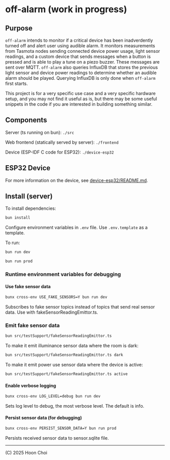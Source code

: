 # off-alarm (work in progress)

## Purpose

`off-alarm` intends to monitor if a critical device has been inadverdently turned off and alert user using audible alarm. It monitors measurements from Tasmota nodes sending connected device power usage, light sensor readings, and a custom device that sends messages when a button is pressed and is able to play a tune on a piezo buzzer. These messages are sent over MQTT. `off-alarm` also queries InfluxDB that stores the previous light sensor and device power readings to determine whether an audible alarm should be played. Querying InfluxDB is only done when `off-alarm` first starts.

This project is for a very specific use case and a very specific hardware setup, and you may not find it useful as is, but there may be some useful snippets in the code if you are interested in building something similar.

## Components

Server (ts running on bun): `./src`

Web frontend (statically served by server): `./frontend`

Device (ESP-IDF C code for ESP32): `./device-esp32`

## ESP32 Device

For more information on the device, see [device-esp32/README.md](device-esp32/README.md).

## Install (server)

To install dependencies:

```bash
bun install
```

Configure environment variables in `.env` file. Use `.env.template` as a template.

To run:

```bash
bun run dev
```

```bash
bun run prod
```

### Runtime environment variables for debugging

#### Use fake sensor data

```bash
bunx cross-env USE_FAKE_SENSORS=Y bun run dev
```

Subscribes to fake sensor topics instead of topics that send real sensor data.
Use with fakeSensorReadingEmittor.ts.

### Emit fake sensor data

```bash
bun src/testSupport/fakeSensorReadingEmittor.ts
```

To make it emit illuminance sensor data where the room is dark:

```bash
bun src/testSupport/fakeSensorReadingEmittor.ts dark
```

To make it emit power use sensor data where the device is active:

```bash
bun src/testSupport/fakeSensorReadingEmittor.ts active
```

#### Enable verbose logging

```bash
bunx cross-env LOG_LEVEL=debug bun run dev
```

Sets log level to debug, the most verbose level. The default is info.

#### Persist sensor data (for debugging)

```bash
bunx cross-env PERSIST_SENSOR_DATA=Y bun run prod
```

Persists received sensor data to sensor.sqlite file.

---

(C) 2025 Hoon Choi
